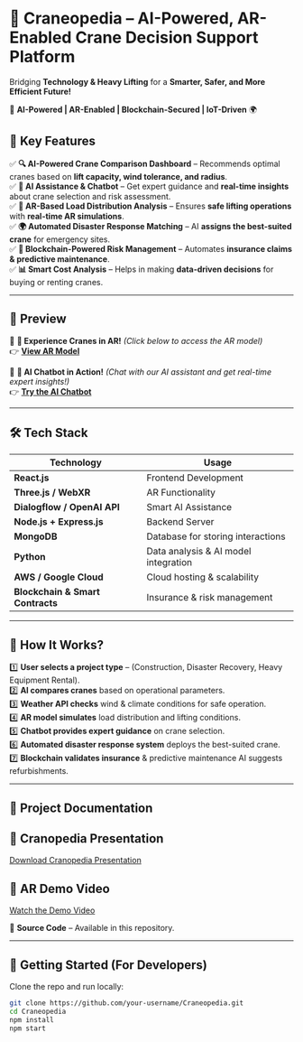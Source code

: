 # 🚀 Craneopedia – AI-Powered, AR-Enabled Crane Decision Support Platform  

Bridging **Technology & Heavy Lifting** for a **Smarter, Safer, and More Efficient Future!**  

🦾 **AI-Powered | AR-Enabled | Blockchain-Secured | IoT-Driven** 🌍  

## 🌟 Key Features  

✅ **🔍 AI-Powered Crane Comparison Dashboard** – Recommends optimal cranes based on **lift capacity, wind tolerance, and radius**.  
✅ **🧠 AI Assistance & Chatbot** – Get expert guidance and **real-time insights** about crane selection and risk assessment.  
✅ **🦾 AR-Based Load Distribution Analysis** – Ensures **safe lifting operations** with **real-time AR simulations**.  
✅ **🌍 Automated Disaster Response Matching** – AI **assigns the best-suited crane** for emergency sites.  
✅ **🔗 Blockchain-Powered Risk Management** – Automates **insurance claims & predictive maintenance**.  
✅ **📊 Smart Cost Analysis** – Helps in making **data-driven decisions** for buying or renting cranes.  

---

## 📸 Preview  

🎥 **🚀 Experience Cranes in AR!** *(Click below to access the AR model)*  
👉 **[View AR Model](https://p.plugxr.com/bvECwvd)**  

🤖 **🧠 AI Chatbot in Action!** *(Chat with our AI assistant and get real-time expert insights!)*  
👉 **[Try the AI Chatbot](https://crane-o-pedia.vercel.app/ai_chatbot.html)**  

---

## 🛠️ Tech Stack  

| Technology | Usage |
|------------|--------|
| **React.js** | Frontend Development |
| **Three.js / WebXR** | AR Functionality |
| **Dialogflow / OpenAI API** | Smart AI Assistance |
| **Node.js + Express.js** | Backend Server |
| **MongoDB** | Database for storing interactions |
| **Python** | Data analysis & AI model integration |
| **AWS / Google Cloud** | Cloud hosting & scalability |
| **Blockchain & Smart Contracts** | Insurance & risk management |

---

## 📖 How It Works?  

1️⃣ **User selects a project type** – (Construction, Disaster Recovery, Heavy Equipment Rental).  
2️⃣ **AI compares cranes** based on operational parameters.  
3️⃣ **Weather API checks** wind & climate conditions for safe operation.  
4️⃣ **AR model simulates** load distribution and lifting conditions.  
5️⃣ **Chatbot provides expert guidance** on crane selection.  
6️⃣ **Automated disaster response system** deploys the best-suited crane.  
7️⃣ **Blockchain validates insurance** & predictive maintenance AI suggests refurbishments.  

---

## 📂 Project Documentation  

## 📑 Cranopedia Presentation
[Download Cranopedia Presentation]([https://your-ppt-link.com](https://www.canva.com/design/DAGjBXQIed4/viBd6LN3k5dp8rwsUB8dfg/edit?utm_content=DAGjBXQIed4&utm_campaign=designshare&utm_medium=link2&utm_source=sharebutton))

## 🎥 AR Demo Video
[Watch the Demo Video](https://drive.google.com/file/d/1aqbBD3mbw6FbDqg85ZmzBWH46LRkEBQC/view?usp=sharing)

📁 **Source Code** – Available in this repository.  

---

## 🚀 Getting Started (For Developers)  

Clone the repo and run locally:  
```sh
git clone https://github.com/your-username/Craneopedia.git
cd Craneopedia
npm install
npm start
